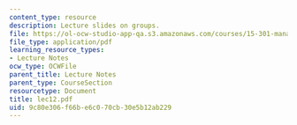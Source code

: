```yaml
---
content_type: resource
description: Lecture slides on groups.
file: https://ol-ocw-studio-app-qa.s3.amazonaws.com/courses/15-301-managerial-psychology-fall-2006/9c80e306f66be6c070cb30e5b12ab229_lec12.pdf
file_type: application/pdf
learning_resource_types:
- Lecture Notes
ocw_type: OCWFile
parent_title: Lecture Notes
parent_type: CourseSection
resourcetype: Document
title: lec12.pdf
uid: 9c80e306-f66b-e6c0-70cb-30e5b12ab229
---
```

